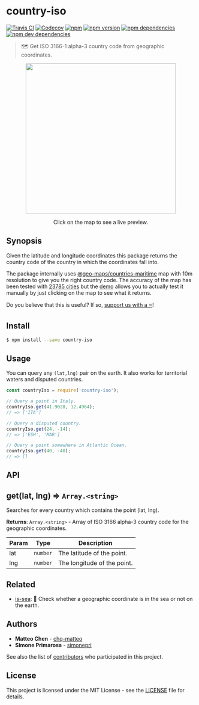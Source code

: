 # country-iso
[![Travis CI](https://travis-ci.org/simonepri/country-iso.svg?branch=master)](https://travis-ci.org/simonepri/country-iso) [![Codecov](https://img.shields.io/codecov/c/github/simonepri/country-iso/master.svg)](https://codecov.io/gh/simonepri/country-iso) [![npm](https://img.shields.io/npm/dm/country-iso.svg)](https://www.npmjs.com/package/country-iso) [![npm version](https://img.shields.io/npm/v/country-iso.svg)](https://www.npmjs.com/package/country-iso) [![npm dependencies](https://david-dm.org/simonepri/country-iso.svg)](https://david-dm.org/simonepri/country-iso) [![npm dev dependencies](https://david-dm.org/simonepri/country-iso/dev-status.svg)](https://david-dm.org/simonepri/country-iso#info=devDependencies)
> 🗺 Get ISO 3166-1 alpha-3 country code from geographic coordinates.

<p align="center">
  <a href="http://simonepri.github.io/country-iso/"><img src="https://raw.githubusercontent.com/simonepri/country-iso/master/demo/index.png" width="400"/></a>
</p>

<p align="center">Click on the map to see a live preview.</p>

## Synopsis
Given the latitude and longitude coordinates this package returns the country code of the country in which the coordinates fall into.

The package internally uses [@geo-maps/countries-maritime](https://github.com/simonepri/geo-maps/blob/master/info/countries-maritime.md) map with 10m resolution to give you the right country code.
The accuracy of the map has been tested with [23785 cities](fixtures/cities.geo.json) but the [demo](http://simonepri.github.io/country-iso/) allows you to actually test it manually by just clicking on the map to see what it returns.

Do you believe that this is useful? If so, <a href="#start-of-content">support us with a ⭐️</a>!

## Install
```bash
$ npm install --save country-iso
```

## Usage
You can query any `(lat,lng)` pair on the earth. It also works for territorial waters and disputed countries.

```javascript
const countryIso = require('country-iso');

// Query a point in Italy.
countryIso.get(41.9028, 12.4964);
// => ['ITA']

// Query a disputed country.
countryIso.get(24, -14);
// => ['ESH', 'MAR']

// Query a point somewhere in Atlantic Ocean.
countryIso.get(40, -40);
// => []
```

## API
## get(lat, lng) ⇒ <code>Array.&lt;string&gt;</code>
Searches for every country which contains the point (lat, lng).

**Returns**: <code>Array.&lt;string&gt;</code> - Array of ISO 3166 alpha-3 country code for the geographic
 coordinates.  

| Param | Type | Description |
| --- | --- | --- |
| lat | <code>number</code> | The latitude of the point. |
| lng | <code>number</code> | The longitude of the point. |

## Related
* [is-sea](https://github.com/simonepri/is-sea): 🌊 Check whether a geographic coordinate is in the sea or not on the earth.

## Authors
* **Matteo Chen** - [chq-matteo](https://github.com/chq-matteo)
* **Simone Primarosa** - [simonepri](https://github.com/simonepri)

See also the list of [contributors](https://github.com/simonepri/world-country/contributors) who participated in this project.

## License
This project is licensed under the MIT License - see the [LICENSE](LICENSE) file for details.
